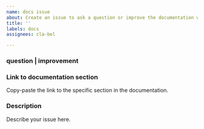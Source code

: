 ```yaml
---
name: docs issue
about: Create an issue to ask a question or improve the documentation website.
title: ''
labels: docs
assignees: cla-bel

---
```


### question | improvement

### Link to documentation section

Copy-paste the link to the specific section in the documentation.

### Description

Describe your issue here.
